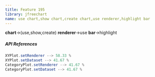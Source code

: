 ```yaml
---
title: Feature 195
library: jfreechart
name: use chart,show chart,create chart,use renderer,highlight bar
---
```


**chart**->(use,show,create) **renderer**->use **bar**->highlight 

##### API References

```java
XYPlot.setRenderer --> 58.33 %
XYPlot.setDataset --> 41.67 %
CategoryPlot.setRenderer --> 41.67 %
CategoryPlot.setDataset --> 41.67 %
```

